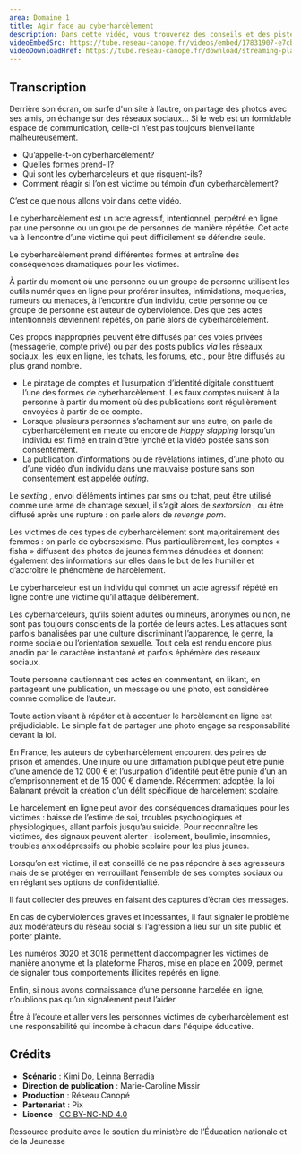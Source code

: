 ```yaml
---
area: Domaine 1
title: Agir face au cyberharcèlement
description: Dans cette vidéo, vous trouverez des conseils et des pistes pour agir en tant que professionnel de l'éducation lorsque vous êtes témoin de situations de cyberharcèlement entre élèves.
videoEmbedSrc: https://tube.reseau-canope.fr/videos/embed/17831907-e7cb-439a-a5c8-2e0453c878e3
videoDownloadHref: https://tube.reseau-canope.fr/download/streaming-playlists/hls/videos/17831907-e7cb-439a-a5c8-2e0453c878e3-1080-fragmented.mp4
---
```


## Transcription

Derrière son écran, on surfe d'un site à l’autre, on partage des photos avec ses amis, on
échange sur des réseaux sociaux... Si le web est un formidable espace de communication,
celle-ci n’est pas toujours bienveillante malheureusement.

- Qu’appelle-t-on cyberharcèlement?
- Quelles formes prend-il?
- Qui sont les cyberharceleurs et que risquent-ils?
- Comment réagir si l’on est victime ou témoin d’un cyberharcèlement?

C’est ce que nous allons voir dans cette vidéo.

Le cyberharcèlement est un acte agressif, intentionnel, perpétré en ligne par une personne
ou un groupe de personnes de manière répétée. Cet acte va à l’encontre d’une victime qui
peut difficilement se défendre seule.

Le cyberharcèlement prend différentes formes et entraîne des conséquences dramatiques
pour les victimes.

À partir du moment où une personne ou un groupe de personne utilisent les outils
numériques en ligne pour proférer insultes, intimidations, moqueries, rumeurs ou menaces,
à l’encontre d’un individu, cette personne ou ce groupe de personne est auteur de
cyberviolence. Dès que ces actes intentionnels deviennent répétés, on parle alors de
cyberharcèlement.

Ces propos inappropriés peuvent être diffusés par des voies privées (messagerie, compte
privé) ou par des posts publics _via_ les réseaux sociaux, les jeux en ligne, les tchats, les
forums, etc., pour être diffusés au plus grand nombre.

- Le piratage de comptes et l’usurpation d’identité digitale constituent l’une des formes de cyberharcèlement. Les faux comptes nuisent à la personne à partir du moment où des publications sont régulièrement envoyées à partir de ce compte.
- Lorsque plusieurs personnes s’acharnent sur une autre, on parle de cyberharcèlement en meute ou encore de _Happy slapping_ lorsqu’un individu est filmé en train d’être lynché et la vidéo postée sans son consentement.
- La publication d’informations ou de révélations intimes, d’une photo ou d’une vidéo d’un individu dans une mauvaise posture sans son consentement est appelée _outing_.

Le _sexting_ , envoi d’éléments intimes par sms ou tchat, peut être utilisé comme une arme de
chantage sexuel, il s’agit alors de _sextorsion_ , ou être diffusé après une rupture : on parle
alors de _revenge porn_.

Les victimes de ces types de cyberharcèlement sont majoritairement des femmes : on parle
de cybersexisme. Plus particulièrement, les comptes « fisha » diffusent des photos de jeunes
femmes dénudées et donnent également des informations sur elles dans le but de les
humilier et d’accroître le phénomène de harcèlement.

Le cyberharceleur est un individu qui commet un acte agressif répété en ligne contre une
victime qu’il attaque délibérément.

Les cyberharceleurs, qu’ils soient adultes ou mineurs, anonymes ou non, ne sont pas
toujours conscients de la portée de leurs actes. Les attaques sont parfois banalisées par une
culture discriminant l’apparence, le genre, la norme sociale ou l’orientation sexuelle. Tout
cela est rendu encore plus anodin par le caractère instantané et parfois éphémère des
réseaux sociaux.

Toute personne cautionnant ces actes en commentant, en likant, en partageant une
publication, un message ou une photo, est considérée comme complice de l’auteur.

Toute action visant à répéter et à accentuer le harcèlement en ligne est préjudiciable. Le
simple fait de partager une photo engage sa responsabilité devant la loi.

En France, les auteurs de cyberharcèlement encourent des peines de prison et amendes.
Une injure ou une diffamation publique peut être punie d’une amende de 12 000 € et
l’usurpation d’identité peut être punie d’un an d’emprisonnement et de 15 000 € d’amende.
Récemment adoptée, la loi Balanant prévoit la création d’un délit spécifique de harcèlement
scolaire.

Le harcèlement en ligne peut avoir des conséquences dramatiques pour les victimes : baisse
de l’estime de soi, troubles psychologiques et physiologiques, allant parfois jusqu’au suicide.
Pour reconnaître les victimes, des signaux peuvent alerter : isolement, boulimie, insomnies,
troubles anxiodépressifs ou phobie scolaire pour les plus jeunes.

Lorsqu’on est victime, il est conseillé de ne pas répondre à ses agresseurs mais de se
protéger en verrouillant l’ensemble de ses comptes sociaux ou en réglant ses options de
confidentialité.

Il faut collecter des preuves en faisant des captures d’écran des messages.

En cas de cyberviolences graves et incessantes, il faut signaler le problème aux modérateurs
du réseau social si l’agression a lieu sur un site public et porter plainte.

Les numéros 3020 et 3018 permettent d’accompagner les victimes de manière anonyme et
la plateforme Pharos, mise en place en 2009, permet de signaler tous comportements
illicites repérés en ligne.

Enfin, si nous avons connaissance d’une personne harcelée en ligne, n’oublions pas qu’un
signalement peut l’aider.

Être à l’écoute et aller vers les personnes victimes de cyberharcèlement est une
responsabilité qui incombe à chacun dans l'équipe éducative.

## Crédits

- **Scénario** : Kimi Do, Leinna Berradia
- **Direction de publication** : Marie-Caroline Missir
- **Production** : Réseau Canopé
- **Partenariat** : Pix
- **Licence** : [CC BY-NC-ND 4.0](https://creativecommons.org/licenses/by-nc-nd/4.0/deed.fr)

Ressource produite avec le soutien du ministère de l’Éducation nationale et de la Jeunesse
